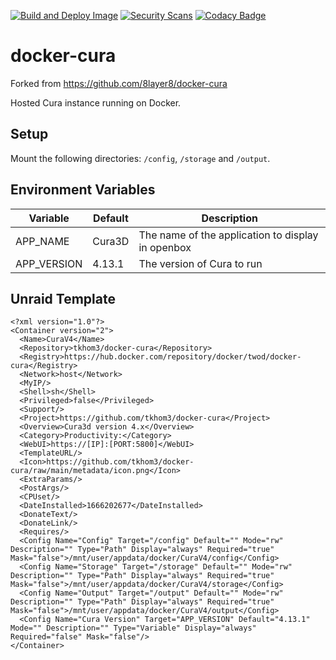 [![Build and Deploy Image](https://github.com/tkhom3/docker-cura/actions/workflows/build-and-deploy.yml/badge.svg)](https://github.com/tkhom3/docker-cura/actions/workflows/build-and-deploy.yml)
[![Security Scans](https://github.com/tkhom3/docker-cura/actions/workflows/security-scans-pr.yml/badge.svg)](https://github.com/tkhom3/docker-cura/actions/workflows/security-scans-pr.yml)
[![Codacy Badge](https://app.codacy.com/project/badge/Grade/495f8372a653499cb0ffe0de389f835a)](https://www.codacy.com/gh/tkhom3/docker-cura/dashboard?utm_source=github.com&amp;utm_medium=referral&amp;utm_content=tkhom3/docker-cura&amp;utm_campaign=Badge_Grade)

# docker-cura

Forked from https://github.com/8layer8/docker-cura

Hosted Cura instance running on Docker.

## Setup

Mount the following directories: `/config`, `/storage` and `/output`.

## Environment Variables

| **Variable**  | **Default**          | **Description**                                   |
|---------------|----------------------|---------------------------------------------------|
| APP_NAME      | Cura3D               | The name of the application to display in openbox |
| APP_VERSION   | 4.13.1               | The version of Cura to run                        |

## Unraid Template

```
<?xml version="1.0"?>
<Container version="2">
  <Name>CuraV4</Name>
  <Repository>tkhom3/docker-cura</Repository>
  <Registry>https://hub.docker.com/repository/docker/twod/docker-cura</Registry>
  <Network>host</Network>
  <MyIP/>
  <Shell>sh</Shell>
  <Privileged>false</Privileged>
  <Support/>
  <Project>https://github.com/tkhom3/docker-cura</Project>
  <Overview>Cura3d version 4.x</Overview>
  <Category>Productivity:</Category>
  <WebUI>https://[IP]:[PORT:5800]</WebUI>
  <TemplateURL/>
  <Icon>https://github.com/tkhom3/docker-cura/raw/main/metadata/icon.png</Icon>
  <ExtraParams/>
  <PostArgs/>
  <CPUset/>
  <DateInstalled>1666202677</DateInstalled>
  <DonateText/>
  <DonateLink/>
  <Requires/>
  <Config Name="Config" Target="/config" Default="" Mode="rw" Description="" Type="Path" Display="always" Required="true" Mask="false">/mnt/user/appdata/docker/CuraV4/config</Config>
  <Config Name="Storage" Target="/storage" Default="" Mode="rw" Description="" Type="Path" Display="always" Required="true" Mask="false">/mnt/user/appdata/docker/CuraV4/storage</Config>
  <Config Name="Output" Target="/output" Default="" Mode="rw" Description="" Type="Path" Display="always" Required="true" Mask="false">/mnt/user/appdata/docker/CuraV4/output</Config>
  <Config Name="Cura Version" Target="APP_VERSION" Default="4.13.1" Mode="" Description="" Type="Variable" Display="always" Required="false" Mask="false"/>
</Container>
```